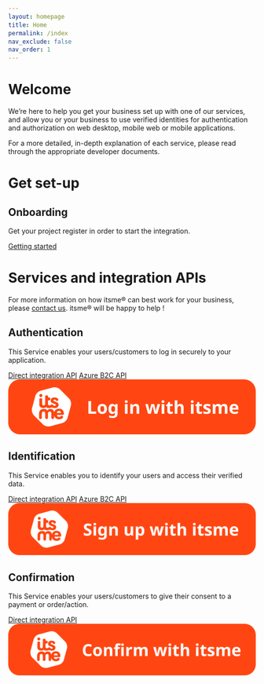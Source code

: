 ```yaml
---
layout: homepage
title: Home
permalink: /index
nav_exclude: false
nav_order: 1
---
```


# Welcome

We’re here to help you get your business set up with one of our services, and allow you or your business to use verified identities for authentication and authorization on web desktop, mobile web or mobile applications.

For a more detailed, in-depth explanation of each service, please read through the appropriate developer documents.

# Get set-up

<div class="services">
  <div class="service">
    <h2>Onboarding</h2>
    <p class="description">Get your project register in order to start the integration.</p>
    <div class="docLinks">
      <a href="https://belgianmobileid.github.io/doc/getting-started/">Getting started</a>
    </div>
  </div>
</div>

# Services and integration APIs

For more information on how itsme® can best work for your business, please <a href = "mailto: onboarding@itsme.be">contact us</a>. itsme® will be happy to help !

<div class="services">
  <div class="service">
    <h2>Authentication</h2>
    <p class="description">This Service enables your users/customers to log in securely to your application.</p>
    <div class="docLinks">
      <a href="authentication">Direct integration API</a>
      <a href="azureB2C">Azure B2C API</a>
    </div>
    <img src="assets/login.svg" />
  </div>
  <div class="service">
    <h2>Identification</h2>
    <p class="description">This Service enables you to identify your users and access their verified data.</p>
    <div class="docLinks">
      <a href="identification">Direct integration API</a>
      <a href="azureB2C">Azure B2C API</a>
    </div>
    <img src="assets/signup.svg" />
  </div>
  <div class="service">
    <h2>Confirmation</h2>
    <p>This Service enables your users/customers to give their consent to a payment or order/action.</p>
    <div class="docLinks">
      <a href="confirmation">Direct integration API</a>
    </div>
    <img src="assets/confirm.svg" />
  </div>
</div>
